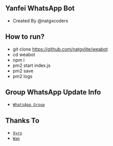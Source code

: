 ## Yanfei WhatsApp Bot
- Created By @natgxcoders
## How to run?
- git clone https://github.com/natgvlite/weabot
- cd weabot
- npm i
- pm2 start index.js
- pm2 save
- pm2 logs
## Group WhatsApp Update Info
* [`WhatsApp Group`](https://chat.whatsapp.com/BrFT5vjjm310tBgfNAxSjG)
## Thanks To
* [`Xyro`](https://github.com/xyromawwari)
* [`Wan`](https://github.com/erhabot)
